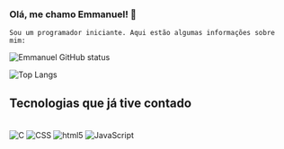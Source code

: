 <!-- MENSAGEM PADRÃO:
**yEmmanuelAccount/yEmmanuelAccount** is a ✨ _special_ ✨ repository because its `README.md` (this file) appears on your GitHub profile.

Here are some ideas to get you started:

- 🔭 I’m currently working on ...
- 🌱 I’m currently learning ...
- 👯 I’m looking to collaborate on ...
- 🤔 I’m looking for help with ...
- 💬 Ask me about ...
- 📫 How to reach me: ...
- 😄 Pronouns: ...
- ⚡ Fun fact: ...
-->

### Olá, me chamo Emmanuel! 👋
    Sou um programador iniciante. Aqui estão algumas informações sobre mim:
    
![Emmanuel GitHub status](https://github-readme-stats.vercel.app/api?username=yEmmanuelAccount&show_icons=true&theme=dark)

![Top Langs](https://github-readme-stats.vercel.app/api/top-langs/?username=yEmmanuelAccount&layout=compact)

## Tecnologias que já tive contado

<div style="display: inline_block"><br/>
    <img align="Center" alt="C" src="https://img.shields.io/badge/C-00599C?style=for-the-badge&logo=c&logoColor=white" />
    <img align="Center" alt="CSS" src="https://img.shields.io/badge/CSS-239120?&style=for-the-badge&logo=css3&logoColor=white" />
    <img align="Center" alt="html5" src="https://img.shields.io/badge/HTML5-E34F26?style=for-the-badge&logo=html5&logoColor=white" />
    <img align="Center" alt="JavaScript" src="https://img.shields.io/badge/JavaScript-F7DF1E?style=for-the-badge&logo=javascript&logoColor=black" />
</div><br/>
